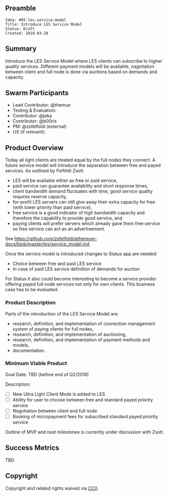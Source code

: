## Preamble

    Idea: #95-les-service-model
    Title: Introduce LES Service Model
    Status: Draft
    Created: 2018-03-20

## Summary

Introduce the LES Service Model where LES clients can subscribe to higher quality services. Different
payment models will be available, nagotiation between client and full node is done via auctions based
on demands and capacity.

## Swarm Participants

- Lead Contributor: @themue
- Testing & Evaluation:
- Contributor: @jeka
- Contributor: @b00ris
- PM: @zsfelfoldi (external)
- UX (if relevant):

## Product Overview

Today all light clients are treated equal by the full nodes they connect. A future service model will introduce
the separation between free and payed services. As outlined by Felföldi Zsolt:

- LES will be available either as free or paid service,
- paid service can guarantee availability and short response times,
- client bandwidth demand fluctuates with time, good service quality requires reserve capacity,
- for-profit LES servers can still give away their extra capacity for free (with lower priority than paid service),
- free service is a good indicator of high bandwidth capacity and therefore the capability to provide good service, and
- paying clients will prefer servers which already gave them free service so free service can act as an advertisement.

See https://github.com/zsfelfoldi/ethereum-docs/blob/master/les/service_model.md.

Once the service model is introduced changes to Status app are needed:

- Choice between free and paid LES service
- In case of paid LES service definition of demands for auction

For Status it also could become interesting to become a service provider offering payed full node services not only
for own clients. This business case has to be evaluated.

### Product Description

Parts of the introduction of the LES Service Model are:

- research, definition, and implementation of connection management system of paying clients for full nodes,
- research, definition, and implementation of auctioning,
- research, definition, and implementation of payment methods and models,
- documentation.

### Minimum Viable Product

Goal Date: TBD (before end of Q2/2018)

Description:

- [ ] New Ultra Light Client Mode is added to LES
- [ ] Ability for user to choose between free and standard payed priority service
- [ ] Negotiation between client and full node
- [ ] Booking of micropayment fees for subscribed standard payed priority service

Outline of MVP and next milestones is currently under discussion with Zsolt.

## Success Metrics

TBD

## Copyright

Copyright and related rights waived via [CC0](https://creativecommons.org/publicdomain/zero/1.0/).

